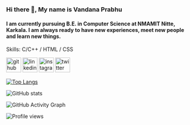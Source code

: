 ### Hi there 👋, My name is Vandana Prabhu
#### I am currently pursuing B.E. in Computer Science at NMAMIT Nitte, Karkala. I am always ready to have new experiences, meet new people and learn new things.

Skills: C/C++ / HTML / CSS



[<img src='https://cdn.jsdelivr.net/npm/simple-icons@3.0.1/icons/github.svg' alt='github' height='40'>](https://github.com/Vandanaprabhu7)  [<img src='https://cdn.jsdelivr.net/npm/simple-icons@3.0.1/icons/linkedin.svg' alt='linkedin' height='40'>](https://www.linkedin.com/in/VandanaPrabhu/)  [<img src='https://cdn.jsdelivr.net/npm/simple-icons@3.0.1/icons/instagram.svg' alt='instagram' height='40'>](https://www.instagram.com/manasapb_/)  [<img src='https://cdn.jsdelivr.net/npm/simple-icons@3.0.1/icons/twitter.svg' alt='twitter' height='40'>](https://twitter.com/Vandana)  

[![Top Langs](https://github-readme-stats.vercel.app/api/top-langs/?username=Vandanaprabhu7)](https://github.com/anuraghazra/github-readme-stats)

![GitHub stats](https://github-readme-stats.vercel.app/api?username=Vandanaprabhu7&show_icons=true)  

![GitHub Activity Graph](https://activity-graph.herokuapp.com/graph?username=Vandanaprabhu7)  

![Profile views](https://gpvc.arturio.dev/Vandanaprabhu7)  
